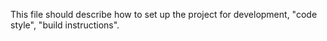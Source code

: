 This file should describe how to set up the project for development, "code style", "build instructions".
